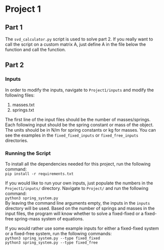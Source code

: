# Project 1
## Part 1
The `svd_calculator.py` script is used to solve part 2. If you really want to call the script on a custom matrix A, just define A in the file below the function and call the function.  

## Part 2
### Inputs
In order to modify the inputs, navigate to `Project1/inputs` and modify the following files:  
1. masses.txt  
2. springs.txt  

The first line of the input files should be the number of masses/springs. Each following input should be the spring constant or mass of the object. The units should be in N/m for spring constants or kg for masses. You can see the examples in the `fixed_fixed_inputs` or `fixed_free_inputs` directories.

### Running the Script
To install all the dependencies needed for this project, run the following command:  
`pip install -r requirements.txt`

If you would like to run your own inputs, just populate the numbers in the `Project1/inputs/` directory. Navigate to `Project/` and run the following command:  
`python3 spring_system.py`  
By leaving the command line arguments empty, the inputs in the `inputs` directory will be used. Based on the number of springs and masses in the input files, the program will know whether to solve a fixed-fixed or a fixed-free spring-mass system of equations.

If you would rather use some example inputs for either a fixed-fixed system or a fixed-free system, run the following commands:  
`python3 spring_system.py --type fixed_fixed`  
`python3 spring_system.py --type fixed_free`  